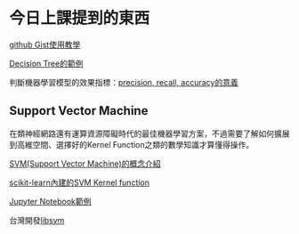 # 今日上課提到的東西

[github Gist使用教學](https://sofree.cc/github-gist/)

[Decision Tree的範例](https://stackabuse.com/decision-trees-in-python-with-scikit-learn/)

判斷機器學習模型的效果指標：[precision, recall, accuracy的意義](https://www.ycc.idv.tw/confusion-matrix.html)

## Support Vector Machine

在類神經網路還有運算資源障礙時代的最佳機器學習方案，不過需要了解如何擴展到高維空間、選擇好的Kernel Function之類的數學知識才算懂得操作。

[SVM(Support Vector Machine)的概念介紹](https://www.youtube.com/watch?v=Y6RRHw9uN9o)

[scikit-learn內建的SVM Kernel function](https://www.bogotobogo.com/python/scikit-learn/scikit_machine_learning_Support_Vector_Machines_SVM.php)

[Jupyter Notebook範例](https://github.com/donnemartin/data-science-ipython-notebooks/blob/master/scikit-learn/scikit-learn-svm.ipynb)

台灣開發[libsvm](https://www.csie.ntu.edu.tw/~cjlin/libsvm/)

